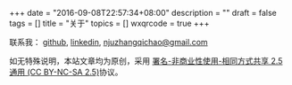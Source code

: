 +++
date = "2016-09-08T22:57:34+08:00"
description = ""
draft = false
tags = []
title = "关于"
topics = []
wxqrcode = true
+++

联系我： [github](https://github.com/usbuild), [linkedin](https://www.linkedin.com/in/usbuild/), [njuzhangqichao@gmail.com](mailto:njuzhangqichao@gmail.com)

如无特殊说明，本站文章均为原创，采用 [署名-非商业性使用-相同方式共享 2.5 通用 (CC BY-NC-SA 2.5)](http://creativecommons.org/licenses/by-nc-sa/2.5/deed.zh)协议。
